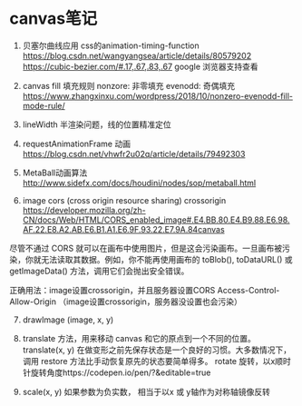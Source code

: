 # canvas笔记
1. 贝塞尔曲线应用
  css的animation-timing-function
  https://blog.csdn.net/wangyangsea/article/details/80579202
  https://cubic-bezier.com/#.17,.67,.83,.67
  google 浏览器支持查看

2. canvas fill 填充规则
  nonzore: 非零填充 evenodd: 奇偶填充
  https://www.zhangxinxu.com/wordpress/2018/10/nonzero-evenodd-fill-mode-rule/

3. lineWidth 半渲染问题，线的位置精准定位
4. requestAnimationFrame 动画 https://blog.csdn.net/vhwfr2u02q/article/details/79492303
5. MetaBall动画算法
http://www.sidefx.com/docs/houdini/nodes/sop/metaball.html
6. image cors (cross origin resource sharing) crossorigin
https://developer.mozilla.org/zh-CN/docs/Web/HTML/CORS_enabled_image#.E4.BB.80.E4.B9.88.E6.98.AF.22.E8.A2.AB.E6.B1.A1.E6.9F.93.22.E7.9A.84canvas

尽管不通过 CORS 就可以在画布中使用图片，但是这会污染画布。一旦画布被污染，你就无法读取其数据。例如，你不能再使用画布的 toBlob(), toDataURL() 或 getImageData() 方法，调用它们会抛出安全错误。

正确用法：image设置crossorigin，并且服务器设置CORS Access-Control-Allow-Origin （image设置crossorigin，服务器没设置也会污染）

7. drawImage (image, x, y)

8. translate 方法，用来移动 canvas 和它的原点到一个不同的位置。translate(x, y)   在做变形之前先保存状态是一个良好的习惯。大多数情况下，调用 restore 方法比手动恢复原先的状态要简单得多。
rotate 旋转，以x顺时针旋转角度https://codepen.io/pen/?&editable=true

9. scale(x, y) 如果参数为负实数， 相当于以x 或 y轴作为对称轴镜像反转